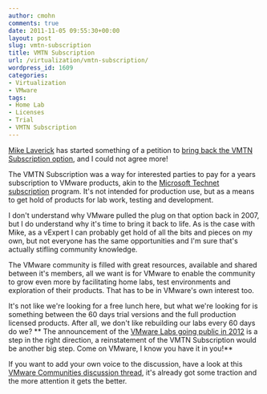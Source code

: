 ```yaml
---
author: cmohn
comments: true
date: 2011-11-05 09:55:30+00:00
layout: post
slug: vmtn-subscription
title: VMTN Subscription
url: /virtualization/vmtn-subscription/
wordpress_id: 1609
categories:
- Virtualization
- VMware
tags:
- Home Lab
- Licenses
- Trial
- VMTN Subscription
---
```


[Mike Laverick](http://twitter.com/#!/Mike_Laverick) has started something of a petition to [bring back the VMTN Subscription option](http://www.rtfm-ed.co.uk/2011/11/04/vmware-bring-back-the-vmtn-subscription-please/), and I could not agree more!

The VMTN Subscription was a way for interested parties to pay for a years subscription to VMware products, akin to the [Microsoft Technet subscription](http://technet.microsoft.com/en-us/subscriptions/default.aspx) program. It's not intended for production use, but as a means to get hold of products for lab work, testing and development.

I don't understand why VMware pulled the plug on that option back in 2007, but I do understand why it's time to bring it back to life. As is the case with Mike, as a vExpert I can probably get hold of all the bits and pieces on my own, but not everyone has the same opportunities and I'm sure that's actually stifling community knowledge.

The VMware community is filled with great resources, available and shared between it's members, all we want is for VMware to enable the community to grow even more by facilitating home labs, test environments and exploration of their products. That has to be in VMware's own interest too.

It's not like we're looking for a free lunch here, but what we're looking for is something between the 60 days trial versions and the full production licensed products. After all, we don't like rebuilding our labs every 60 days do we?
**
The announcement of the [VMware Labs going public in 2012](http://vninja.net/virtualization/vmworld-hands-on-labs-going-public-in-2012/) is a step in the right direction, a reinstatement of the VMTN Subscription would be another big step. Come on VMware, I know you have it in you!**

If you want to add your own voice to the discussion, have a look at this [VMware Communities discussion thread](http://communities.vmware.com/thread/335123), it's already got some traction and the more attention it gets the better.

